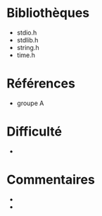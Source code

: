 # Bibliothèques
* stdio.h  
* stdlib.h
* string.h
* time.h

# Références
* groupe A

# Difficulté
*

# Commentaires
* 
* 


